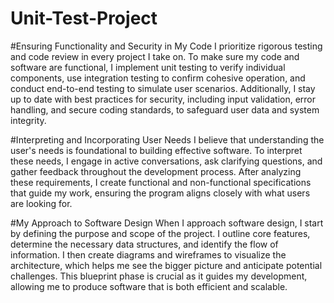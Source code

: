 # Unit-Test-Project

#Ensuring Functionality and Security in My Code
I prioritize rigorous testing and code review in every project I take on. To make sure my code and software are functional, I implement unit testing to verify individual components, use integration testing to confirm cohesive operation, and conduct end-to-end testing to simulate user scenarios. Additionally, I stay up to date with best practices for security, including input validation, error handling, and secure coding standards, to safeguard user data and system integrity.

#Interpreting and Incorporating User Needs
I believe that understanding the user's needs is foundational to building effective software. To interpret these needs, I engage in active conversations, ask clarifying questions, and gather feedback throughout the development process. After analyzing these requirements, I create functional and non-functional specifications that guide my work, ensuring the program aligns closely with what users are looking for.

#My Approach to Software Design
When I approach software design, I start by defining the purpose and scope of the project. I outline core features, determine the necessary data structures, and identify the flow of information. I then create diagrams and wireframes to visualize the architecture, which helps me see the bigger picture and anticipate potential challenges. This blueprint phase is crucial as it guides my development, allowing me to produce software that is both efficient and scalable.
